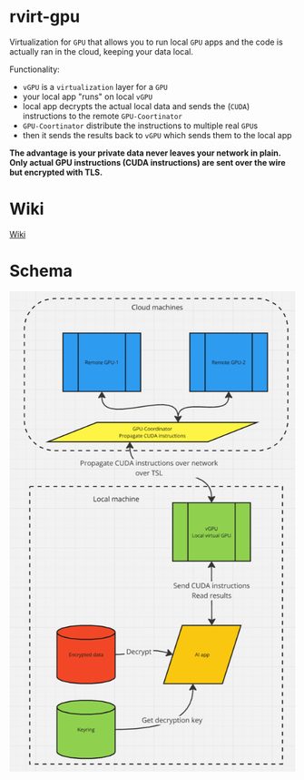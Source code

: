 # rvirt-gpu

Virtualization for `GPU` that allows you to run local `GPU` apps and the code is actually ran in the cloud, keeping your data local.

Functionality:
- `vGPU` is a `virtualization` layer for a `GPU`
- your local app "runs" on local `vGPU`
- local app decrypts the actual local data and sends the (`CUDA`) instructions to the remote `GPU-Coortinator`
- `GPU-Coortinator` distribute the instructions to multiple real `GPU`s
- then it sends the results back to `vGPU` which sends them to the local app

**The advantage is your private data never leaves  your network in plain. Only actual GPU instructions (CUDA instructions) are sent over the wire but encrypted with TLS.**

# Wiki

[Wiki](https://github.com/radumarias/rgpu/wiki)

# Schema

[![schema](website/resources/schema2.png)](website/resources/schema2.png)

